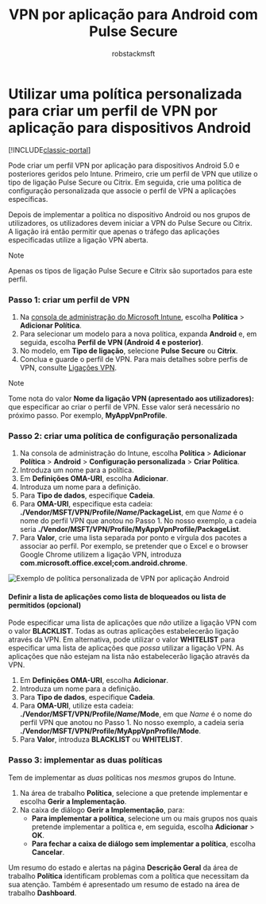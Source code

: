 ﻿---
title: "VPN por aplicação para Android com Pulse Secure"
description: "Pode criar um perfil de VPN por aplicação para dispositivos Android geridos pelo Intune."
keywords: 
author: robstackmsft
ms.author: robstack
manager: angrobe
ms.date: 06/03/2017
ms.topic: article
ms.prod: 
ms.service: microsoft-intune
ms.technology: 
ms.assetid: ac65e906-3922-429f-8d9c-d313d3126645
ms.reviewer: chrisbal
ms.suite: ems
ms.custom: intune-classic
ms.openlocfilehash: 262cc461d5c1790fdfb162d5453a9cebd48271c4
ms.sourcegitcommit: 34cfebfc1d8b81032f4d41869d74dda559e677e2
ms.translationtype: HT
ms.contentlocale: pt-PT
ms.lasthandoff: 07/01/2017
---
# <a name="use-a-custom-policy-to-create-a-per-app-vpn-profile-for-android-devices"></a>Utilizar uma política personalizada para criar um perfil de VPN por aplicação para dispositivos Android

[!INCLUDE[classic-portal](../includes/classic-portal.md)]

Pode criar um perfil VPN por aplicação para dispositivos Android 5.0 e posteriores geridos pelo Intune. Primeiro, crie um perfil de VPN que utilize o tipo de ligação Pulse Secure ou Citrix. Em seguida, crie uma política de configuração personalizada que associe o perfil de VPN a aplicações específicas. 

Depois de implementar a política no dispositivo Android ou nos grupos de utilizadores, os utilizadores devem iniciar a VPN do Pulse Secure ou Citrix. A ligação irá então permitir que apenas o tráfego das aplicações especificadas utilize a ligação VPN aberta.

> [!NOTE]
>
> Apenas os tipos de ligação Pulse Secure e Citrix são suportados para este perfil.


### <a name="step-1-create-a-vpn-profile"></a>Passo 1: criar um perfil de VPN

1. Na [consola de administração do Microsoft Intune](https://manage.microsoft.com), escolha **Política** > **Adicionar Política**.
2. Para selecionar um modelo para a nova política, expanda **Android** e, em seguida, escolha **Perfil de VPN (Android 4 e posterior)**.
3. No modelo, em **Tipo de ligação**, selecione **Pulse Secure** ou **Citrix**.
4. Conclua e guarde o perfil de VPN. Para mais detalhes sobre perfis de VPN, consulte [Ligações VPN](../deploy-use/vpn-connections-in-microsoft-intune.md).

> [!NOTE]
>
> Tome nota do valor **Nome da ligação VPN (apresentado aos utilizadores):** que especificar ao criar o perfil de VPN. Esse valor será necessário no próximo passo. Por exemplo, **MyAppVpnProfile**.

### <a name="step-2-create-a-custom-configuration-policy"></a>Passo 2: criar uma política de configuração personalizada

   1. Na consola de administração do Intune, escolha **Política** > **Adicionar Política** > **Android** > **Configuração personalizada** > **Criar Política**.
   2. Introduza um nome para a política.
   3. Em **Definições OMA-URI**, escolha **Adicionar**.
   4. Introduza um nome para a definição.
   5. Para **Tipo de dados**, especifique **Cadeia**.
   6. Para **OMA-URI**, especifique esta cadeia: **./Vendor/MSFT/VPN/Profile/*Name*/PackageList**, em que *Name* é o nome do perfil VPN que anotou no Passo 1. No nosso exemplo, a cadeia seria **./Vendor/MSFT/VPN/Profile/MyAppVpnProfile/PackageList**.
   7.   Para **Valor**, crie uma lista separada por ponto e vírgula dos pacotes a associar ao perfil. Por exemplo, se pretender que o Excel e o browser Google Chrome utilizem a ligação VPN, introduza **com.microsoft.office.excel;com.android.chrome**.

![Exemplo de política personalizada de VPN por aplicação Android](./media/android_per_app_vpn_oma_uri.png)

#### <a name="set-your-app-list-to-blacklist-or-whitelist-optional"></a>Definir a lista de aplicações como lista de bloqueados ou lista de permitidos (opcional)
  Pode especificar uma lista de aplicações que *não* utilize a ligação VPN com o valor **BLACKLIST**. Todas as outras aplicações estabelecerão ligação através da VPN.
Em alternativa, pode utilizar o valor **WHITELIST** para especificar uma lista de aplicações que *possa* utilizar a ligação VPN. As aplicações que não estejam na lista não estabelecerão ligação através da VPN.
  1.    Em **Definições OMA-URI**, escolha **Adicionar**.
  2.    Introduza um nome para a definição.
  3.    Para **Tipo de dados**, especifique **Cadeia**.
  4.    Para **OMA-URI**, utilize esta cadeia: **./Vendor/MSFT/VPN/Profile/*Name*/Mode**, em que *Name* é o nome do perfil VPN que anotou no Passo 1. No nosso exemplo, a cadeia seria **./Vendor/MSFT/VPN/Profile/MyAppVpnProfile/Mode**.
  5.    Para **Valor**, introduza **BLACKLIST** ou **WHITELIST**.



### <a name="step-3-deploy-both-policies"></a>Passo 3: implementar as duas políticas

Tem de implementar as *duas* políticas nos *mesmos* grupos do Intune.

1.  Na área de trabalho **Política**, selecione a que pretende implementar e escolha **Gerir a Implementação**.
2.  Na caixa de diálogo **Gerir a Implementação**, para:
    -   **Para implementar a política**, selecione um ou mais grupos nos quais pretende implementar a política e, em seguida, escolha **Adicionar** > **OK**.
    -   **Para fechar a caixa de diálogo sem implementar a política**, escolha **Cancelar**.

Um resumo do estado e alertas na página **Descrição Geral** da área de trabalho **Política** identificam problemas com a política que necessitam da sua atenção. Também é apresentado um resumo de estado na área de trabalho **Dashboard**.
